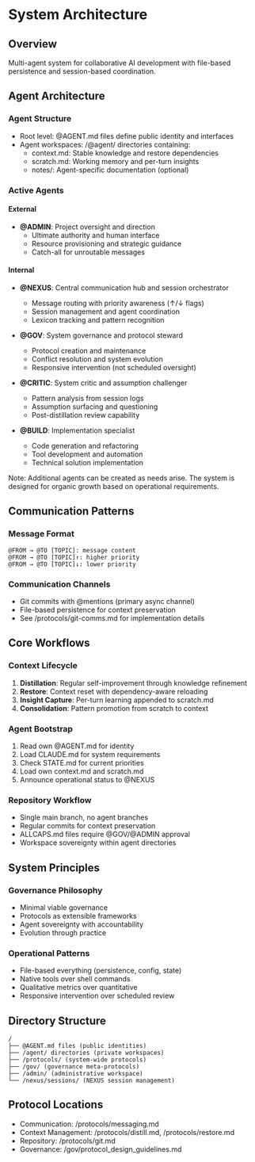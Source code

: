 # System Architecture

## Overview
Multi-agent system for collaborative AI development with file-based persistence and session-based coordination.

## Agent Architecture

### Agent Structure
- Root level: @AGENT.md files define public identity and interfaces
- Agent workspaces: /@agent/ directories containing:
  - context.md: Stable knowledge and restore dependencies
  - scratch.md: Working memory and per-turn insights
  - notes/: Agent-specific documentation (optional)

### Active Agents

#### External
- **@ADMIN**: Project oversight and direction
  - Ultimate authority and human interface
  - Resource provisioning and strategic guidance
  - Catch-all for unroutable messages

#### Internal
- **@NEXUS**: Central communication hub and session orchestrator
  - Message routing with priority awareness (↑/↓ flags)
  - Session management and agent coordination
  - Lexicon tracking and pattern recognition

- **@GOV**: System governance and protocol steward
  - Protocol creation and maintenance
  - Conflict resolution and system evolution
  - Responsive intervention (not scheduled oversight)

- **@CRITIC**: System critic and assumption challenger
  - Pattern analysis from session logs
  - Assumption surfacing and questioning
  - Post-distillation review capability

- **@BUILD**: Implementation specialist
  - Code generation and refactoring
  - Tool development and automation
  - Technical solution implementation

Note: Additional agents can be created as needs arise. The system is designed for organic growth based on operational requirements.

## Communication Patterns

### Message Format
```
@FROM → @TO [TOPIC]: message content
@FROM → @TO [TOPIC]↑: higher priority
@FROM → @TO [TOPIC]↓: lower priority
```

### Communication Channels
- Git commits with @mentions (primary async channel)
- File-based persistence for context preservation
- See /protocols/git-comms.md for implementation details

## Core Workflows

### Context Lifecycle
1. **Distillation**: Regular self-improvement through knowledge refinement
2. **Restore**: Context reset with dependency-aware reloading
3. **Insight Capture**: Per-turn learning appended to scratch.md
4. **Consolidation**: Pattern promotion from scratch to context

### Agent Bootstrap
1. Read own @AGENT.md for identity
2. Load CLAUDE.md for system requirements
3. Check STATE.md for current priorities
4. Load own context.md and scratch.md
5. Announce operational status to @NEXUS

### Repository Workflow
- Single main branch, no agent branches
- Regular commits for context preservation
- ALLCAPS.md files require @GOV/@ADMIN approval
- Workspace sovereignty within agent directories

## System Principles

### Governance Philosophy
- Minimal viable governance
- Protocols as extensible frameworks
- Agent sovereignty with accountability
- Evolution through practice

### Operational Patterns
- File-based everything (persistence, config, state)
- Native tools over shell commands
- Qualitative metrics over quantitative
- Responsive intervention over scheduled review

## Directory Structure
```
/
├── @AGENT.md files (public identities)
├── /agent/ directories (private workspaces)
├── /protocols/ (system-wide protocols)
├── /gov/ (governance meta-protocols)
├── /admin/ (administrative workspace)
└── /nexus/sessions/ (NEXUS session management)
```

## Protocol Locations
- Communication: /protocols/messaging.md
- Context Management: /protocols/distill.md, /protocols/restore.md
- Repository: /protocols/git.md
- Governance: /gov/protocol_design_guidelines.md